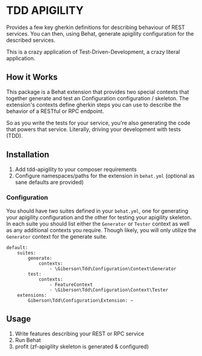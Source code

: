 # TDD APIGILITY
Provides a few key gherkin definitions for describing behaviour of REST services.
You can then, using Behat, generate apigility configuration for the described services.

This is a crazy application of Test-Driven-Development, a crazy literal application.

## How it Works
This package is a Behat extension that provides two special contexts that together 
generate and test an Configuration configuration / skeleton. The extension's contexts
define gherkin steps you can use to describe the behavior of a RESTful or RPC endpoint.
 
So as you write the tests for your service, you're also generating the code that powers
that service. Literally, driving your development with tests (TDD).

## Installation
  1. Add tdd-apigility to your composer requirements
  2. Configure namespaces/paths for the extension in `behat.yml` (optional as sane defaults are provided)

### Configuration
You should have two suites defined in your `behat.yml`, one for generating your 
apigility configuration and the other for testing your apigility skeleton. In each
suite you should list either the `Generator` or `Tester` context as well as any
additional contexts you require. Though likely, you will only utilize the `Generator`
context for the generate suite.
 
```
default:
    suites:
        generate:
            contexts:
                - \Giberson\Tdd\Configuration\Context\Generator
        test:
            contexts:
                - FeatureContext
                - \Giberson\Tdd\Configuration\Context\Tester                
    extensions:
        Giberson\Tdd\Configuration\Extension: ~
```

## Usage

  1. Write features describing your REST or RPC service
  2. Run Behat
  3. profit (zf-apigility skeleton is generated & configured)
